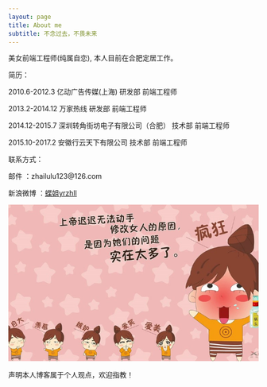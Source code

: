 ```yaml
---
layout: page
title: About me
subtitle: 不念过去，不畏未来
---
```


<p>美女前端工程师(纯属自恋), 本人目前在合肥定居工作。</p>

<p>简历：</p>

<p> 2010.6-2012.3  亿动广告传媒(上海)         研发部 前端工程师</p>

<p> 2013.2-2014.12   万家热线 研发部 前端工程师</p>

<p> 2014.12-2015.7  深圳转角街坊电子有限公司（合肥） 技术部 前端工程师</p>

<p> 2015.10-2017.2 安徽行云天下有限公司 技术部 前端工程师</p>

<p>联系方式：</p>

<p>邮件 ：zhailulu123@126.com</p>

<p>新浪微博 ：<a href="http://weibo.com/yrzhll" target="_blank">蝶姐yrzhll</a></p>

<p><img src="/images/fun/1.jpg"></p>

<p class="stress">声明本人博客属于个人观点，欢迎指教！</p>